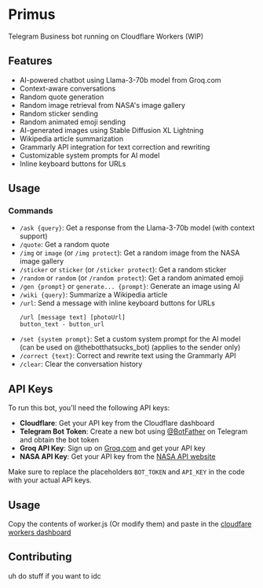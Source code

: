 # Primus

Telegram Business bot running on Cloudflare Workers (WIP)

## Features

- AI-powered chatbot using Llama-3-70b model from Groq.com
- Context-aware conversations
- Random quote generation
- Random image retrieval from NASA's image gallery
- Random sticker sending
- Random animated emoji sending
- AI-generated images using Stable Diffusion XL Lightning
- Wikipedia article summarization
- Grammarly API integration for text correction and rewriting
- Customizable system prompts for AI model
- Inline keyboard buttons for URLs

## Usage

### Commands

- `/ask {query}`: Get a response from the Llama-3-70b model (with context support)
- `/quote`: Get a random quote
- `/img` or `image` (or `/img protect`): Get a random image from the NASA image gallery
- `/sticker` or `sticker` (or `/sticker protect`): Get a random sticker
- `/random` or `random` (or `/random protect`): Get a random animated emoji
- `/gen {prompt}` or `generate... {prompt}`: Generate an image using AI
- `/wiki {query}`: Summarize a Wikipedia article
- `/url`: Send a message with inline keyboard buttons for URLs
  ```
  /url [message text] [photoUrl]
  button_text - button_url
  ```
- `/set {system prompt}`: Set a custom system prompt for the AI model (can be used on @thebotthatsucks_bot) (applies to the sender only)
- `/correct {text}`: Correct and rewrite text using the Grammarly API
- `/clear`: Clear the conversation history

## API Keys

To run this bot, you'll need the following API keys:

- **Cloudflare**: Get your API key from the Cloudflare dashboard
- **Telegram Bot Token**: Create a new bot using [@BotFather](https://t.me/BotFather) on Telegram and obtain the bot token
- **Groq API Key**: Sign up on [Groq.com](https://www.groq.com/) and get your API key
- **NASA API Key**: Get your API key from the [NASA API website](https://api.nasa.gov/)

Make sure to replace the placeholders `BOT_TOKEN` and `API_KEY` in the code with your actual API keys.

## Usage
Copy the contents of worker.js (Or modify them) and paste in the [cloudfare workers dashboard](https://dash.cloudflare.com/) 

## Contributing
uh do stuff if you want to idc
